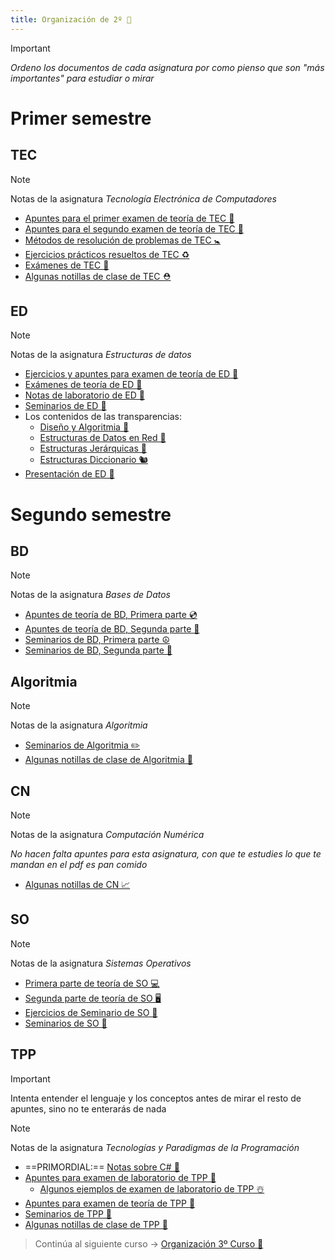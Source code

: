 ```yaml
---
title: Organización de 2º 🐳
---
```

>[!Important]
>*Ordeno los documentos de cada asignatura por como pienso que son "más importantes" para estudiar o mirar*


# Primer semestre
## TEC


>[!Note]
>Notas de la asignatura *Tecnología Electrónica de Computadores*

- [Apuntes para el primer examen de teoría de TEC 🎃](./TEC/apuntes_tec_1_examen.md)
- [Apuntes para el segundo examen de teoría de TEC 🦷](./TEC/apuntes_tec_2_examen.md)
- [Métodos de resolución de problemas de TEC 🚼](./TEC/métodos_de_solución_de_problemas_tec.md)
- [Ejercicios prácticos resueltos de TEC ♻️](./TEC/varios_ejercicios_resueltos_tec.md)
- [Exámenes de TEC 🚨](./TEC/exámenes_de_tec.md)
- [Algunas notillas de clase de TEC ⛑](./TEC/notas_de_tec.md)

## ED

>[!Note]
>Notas de la asignatura *Estructuras de datos*

- [Ejercicios y apuntes para examen de teoría de ED 🍑](./ED/ejercicios_y_apuntes_para_examen_teoría_ed.md)
- [Exámenes de teoría de ED 🍅](./ED/exámenes_de_teoría_ed.md)
- [Notas de laboratorio de ED 🍄](./ED/notas_laboratorio_ed.md)
- [Seminarios de ED 🚗](./ED/seminarios_ed.md)
- Los contenidos de las transparencias:
	- [Diseño y Algoritmia 🧢](./ED/1._diseño_y_algoritmia.md)
	- [Estructuras de Datos en Red 🍔](./ED/2._estructuras_de_datos_en_red.md)
	- [Estructuras Jerárquicas 🦔](./ED/3._estructuras_jerárquicas.md)
	- [Estructuras Diccionario 🐿️](./ED/4._estructuras_diccionario.md)
- [Presentación de ED 🐬](./ED/presentación_ed.md)

# Segundo semestre

## BD

>[!Note]
>Notas de la asignatura *Bases de Datos*

- [Apuntes de teoría de BD, Primera parte 💿](./BD/bd_primera_parte.md)
- [Apuntes de teoría de BD, Segunda parte 📀](./BD/bd_segunda_parte.md)
- [Seminarios de BD, Primera parte ☮️](./BD/seminarios_parte_1_bd.md)
- [Seminarios de BD, Segunda parte 🎁](./BD/seminarios_parte_2_bd.md)

## Algoritmia

>[!Note]
>Notas de la asignatura *Algoritmia*

- [Seminarios de Algoritmia ✏️](./Algoritmia/seminarios_alg.md)
- [Algunas notillas de clase de Algoritmia 🧼](./Algoritmia/alg_segunda_parte.md)

## CN

>[!Note]
>Notas de la asignatura *Computación Numérica*

*No hacen falta apuntes para esta asignatura, con que te estudies lo que te mandan en el pdf es pan comido*

- [Algunas notillas de CN 📈](./CN/notas_generales_cn.md)

## SO

>[!Note]
>Notas de la asignatura *Sistemas Operativos*

- [Primera parte de teoría de SO 💻](./SO/so_primera_parte.md)
- [Segunda parte de teoría de SO 🖥](./SO/so_segunda_parte.md)
- [Ejercicios de Seminario de SO 🌴](./SO/ejercicios_seminario.md)
- [Seminarios de SO 🧩](./SO/seminarios_so.md)

## TPP

>[!Important]
>Intenta entender el lenguaje y los conceptos antes de mirar el resto de apuntes, sino no te enterarás de nada


>[!Note]
>Notas de la asignatura *Tecnologías y Paradigmas de la Programación*

- ==PRIMORDIAL:== [Notas sobre C# 🍉](./TPP/notas_de_c_sharp.md)
- [Apuntes para examen de laboratorio de TPP 🤩](./TPP/apuntes_examen_lab_tpp.md)
	- [Algunos ejemplos de examen de laboratorio de TPP ☃️](./TPP/ejemplos_examen_lab_tpp.md)
- [Apuntes para examen de teoría de TPP 👅](./TPP/apuntes_examen_teoria_tpp.md)
- [Seminarios de TPP 🍎](./TPP/seminarios_tpp.md)
- [Algunas notillas de clase de TPP 🗿](./TPP/notas_de_teoria_tpp.md)

> Continúa al siguiente curso -> [Organización 3º Curso 🐊](../3%20Curso/organizacion.md)
